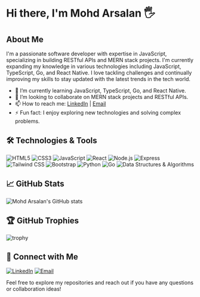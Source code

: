 # Hi there, I'm Mohd Arsalan 🖐️

## About Me

I'm a passionate software developer with expertise in JavaScript, specializing in building RESTful APIs and MERN stack projects. I'm currently expanding my knowledge in various technologies including JavaScript, TypeScript, Go, and React Native. I love tackling challenges and continually improving my skills to stay updated with the latest trends in the tech world.

- 🌱 I’m currently learning JavaScript, TypeScript, Go, and React Native.
- 👯 I’m looking to collaborate on MERN stack projects and RESTful APIs.
- 📫 How to reach me: [LinkedIn](https://www.linkedin.com/in/mohd-arsalan-8b80a9200/) | [Email](mailto:thesiddiqui7@gmail.com)
- ⚡ Fun fact: I enjoy exploring new technologies and solving complex problems.

## 🛠️ Technologies & Tools

![HTML5](https://img.shields.io/badge/-HTML5-E34F26?style=flat-square&logo=html5&logoColor=white)
![CSS3](https://img.shields.io/badge/-CSS3-1572B6?style=flat-square&logo=css3)
![JavaScript](https://img.shields.io/badge/-JavaScript-F7DF1E?style=flat-square&logo=javascript&logoColor=black)
![React](https://img.shields.io/badge/-React-61DAFB?style=flat-square&logo=react&logoColor=black)
![Node.js](https://img.shields.io/badge/-Node.js-339933?style=flat-square&logo=node.js&logoColor=white)
![Express](https://img.shields.io/badge/-Express-000000?style=flat-square&logo=express&logoColor=white)
![Tailwind CSS](https://img.shields.io/badge/-Tailwind%20CSS-38B2AC?style=flat-square&logo=tailwind-css&logoColor=white)
![Bootstrap](https://img.shields.io/badge/-Bootstrap-7952B3?style=flat-square&logo=bootstrap&logoColor=white)
![Python](https://img.shields.io/badge/-Python-3776AB?style=flat-square&logo=python&logoColor=white)
![Go](https://img.shields.io/badge/-Go-00ADD8?style=flat-square&logo=go&logoColor=white)
![Data Structures & Algorithms](https://img.shields.io/badge/-DSA-FF6F00?style=flat-square)

## 📈 GitHub Stats

![Mohd Arsalan's GitHub stats](https://github-readme-stats.vercel.app/api?username=mohdarsalan7&show_icons=true&theme=radical)

## 🏆 GitHub Trophies

![trophy](https://github-profile-trophy.vercel.app/?username=mohdarsalan7&theme=onedark)

## 🔗 Connect with Me

[![LinkedIn](https://img.shields.io/badge/-LinkedIn-0077B5?style=flat-square&logo=linkedin&logoColor=white)](https://www.linkedin.com/in/mohd-arsalan-8b80a9200/)
[![Email](https://img.shields.io/badge/-Email-D14836?style=flat-square&logo=gmail&logoColor=white)](mailto:thesiddiqui7@gmail.com)

Feel free to explore my repositories and reach out if you have any questions or collaboration ideas!
